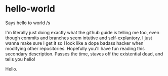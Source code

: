 # hello-world
Says hello to world /s

I'm literally just doing exactly what the github guide is telling me too, even though commits and branches seem intutive and self-explantory. I just wanna make sure I get it so I look like a dope badass hacker when modifying other repositories. Hopefully you'll have fun reading this secondary description. Passes the time, staves off the existential dead, and tells you hello!

Hello.
